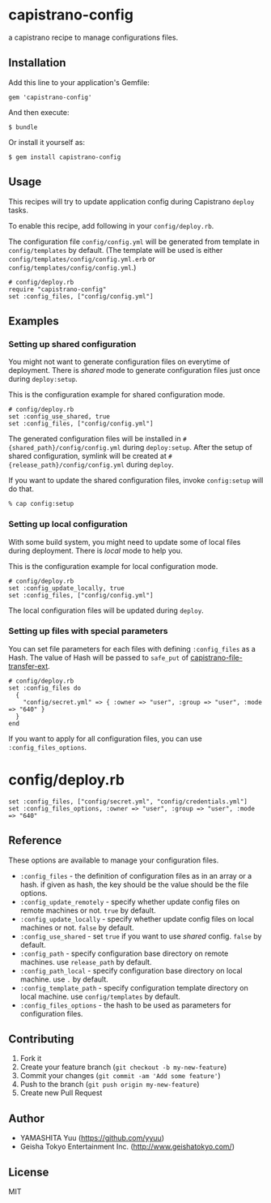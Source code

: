 # capistrano-config

a capistrano recipe to manage configurations files.

## Installation

Add this line to your application's Gemfile:

    gem 'capistrano-config'

And then execute:

    $ bundle

Or install it yourself as:

    $ gem install capistrano-config

## Usage

This recipes will try to update application config during Capistrano `deploy` tasks.

To enable this recipe, add following in your `config/deploy.rb`.

The configuration file `config/config.yml` will be generated from template in `config/templates` by default.
(The template will be used is either `config/templates/config/config.yml.erb` or `config/templates/config/config.yml`.)

    # config/deploy.rb
    require "capistrano-config"
    set :config_files, ["config/config.yml"]

## Examples

### Setting up shared configuration

You might not want to generate configuration files on everytime of deployment.
There is _shared_ mode to generate configuration files just once during `deploy:setup`.

This is the configuration example for shared configuration mode.

    # config/deploy.rb
    set :config_use_shared, true
    set :config_files, ["config/config.yml"]

The generated configuration files will be installed in `#{shared_path}/config/config.yml` during `deploy:setup`.
After the setup of shared configuration, symlink will be created at `#{release_path}/config/config.yml` during `deploy`.

If you want to update the shared configuration files, invoke `config:setup` will do that.

    % cap config:setup

### Setting up local configuration

With some build system, you might need to update some of local files during deployment.
There is _local_ mode to help you.

This is the configuration example for local configuration mode.

    # config/deploy.rb
    set :config_update_locally, true
    set :config_files, ["config/config.yml"]

The local configuration files will be updated during `deploy`.

### Setting up files with special parameters

You can set file parameters for each files with defining `:config_files` as a Hash.
The value of Hash will be passed to `safe_put` of [capistrano-file-transfer-ext](https://github.com/yyuu/capistran-file-transfer-ext).

    # config/deploy.rb
    set :config_files do
      {
        "config/secret.yml" => { :owner => "user", :group => "user", :mode => "640" }
      }
    end

If you want to apply for all configuration files, you can use `:config_files_options`.

   # config/deploy.rb
    set :config_files, ["config/secret.yml", "config/credentials.yml"]
    set :config_files_options, :owner => "user", :group => "user", :mode => "640"


## Reference

These options are available to manage your configuration files.

 * `:config_files` - the definition of configuration files as in an array or a hash.
    if given as hash, the key should be the value should be the file options.
 * `:config_update_remotely` - specify whether update config files on remote machines or not. `true` by default.
 * `:config_update_locally` - specify whether update config files on local machines or not. `false` by default.
 * `:config_use_shared` - set `true` if you want to use _shared_ config. `false` by default.
 * `:config_path` - specify configuration base directory on remote machines. use `release_path` by default.
 * `:config_path_local` - specify configuration base directory on local machine. use `.` by default.
 * `:config_template_path` - specify configuration template directory on local machine. use `config/templates` by default.
 * `:config_files_options` - the hash to be used as parameters for configuration files.


## Contributing

1. Fork it
2. Create your feature branch (`git checkout -b my-new-feature`)
3. Commit your changes (`git commit -am 'Add some feature'`)
4. Push to the branch (`git push origin my-new-feature`)
5. Create new Pull Request

## Author

- YAMASHITA Yuu (https://github.com/yyuu)
- Geisha Tokyo Entertainment Inc. (http://www.geishatokyo.com/)

## License

MIT

